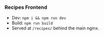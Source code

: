 ### Recipes Frontend

- Dev: `npm i && npm run dev`
- Build: `npm run build`
- Served at `/recipes/` behind the main nginx.
